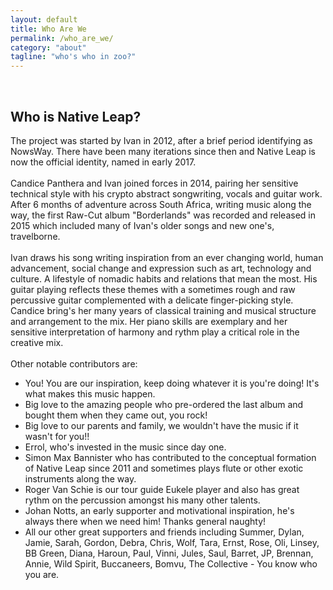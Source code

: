 ```yaml
---
layout: default
title: Who Are We
permalink: /who_are_we/
category: "about"
tagline: "who's who in zoo?"
---
```

<br>
<h2>Who is Native Leap?</h2>

The project was started by Ivan in 2012, after a brief period identifying as NowsWay. There have been many iterations since then and Native Leap is now the official identity, named in early 2017.
<br>
<br>
Candice Panthera and Ivan joined forces in 2014, pairing her sensitive technical style with his crypto abstract songwriting, vocals and guitar work. After 6 months of adventure across South Africa, writing music along the way, the first Raw-Cut album "Borderlands" was recorded and released in 2015 which included many of Ivan's older songs and new one's, travelborne.
<br>
<br>
Ivan draws his song writing inspiration from an ever changing world, human advancement, social change and expression such as art, technology and culture. A lifestyle of nomadic habits and relations that mean the most. His guitar playing reflects these themes with a sometimes rough and raw percussive guitar complemented with a delicate finger-picking style.
Candice bring's her many years of classical training and musical structure and arrangement to the mix. Her piano skills are exemplary and her sensitive interpretation of harmony and rythm play a critical role in the creative mix.
<br>
<br>
Other notable contributors are:
<br>
<ul>
<li>You! You are our inspiration, keep doing whatever it is you're doing! It's what makes this music happen.</li>
<li>Big love to the amazing people who pre-ordered the last album and bought them when they came out, you rock!</li>
<li>Big love to our parents and family, we wouldn't have the music if it wasn't for you!!</li>
<li>Errol, who's invested in the music since day one.</li>
<li>Simon Max Bannister who has contributed to the conceptual formation of Native Leap since 2011 and sometimes plays flute or other exotic instruments along the way.</li>
<li>Roger Van Schie is our tour guide Eukele player and also has great rythm on the percussion amongst his many other talents.</li>
<li>Johan Notts, an early supporter and motivational inspiration, he's always there when we need him! Thanks general naughty!</li>
<li>All our other great supporters and friends including Summer, Dylan, Jamie, Sarah, Gordon, Debra, Chris, Wolf, Tara, Ernst, Rose, Oli, Linsey, BB Green, Diana, Haroun, Paul, Vinni, Jules, Saul, Barret, JP, Brennan, Annie, Wild Spirit, Buccaneers, Bomvu, The Collective - You know who you are.</li>
</ul>
